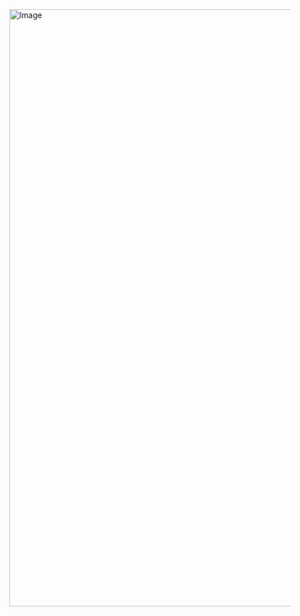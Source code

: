 <img width="1905" height="1069" alt="Image" src="https://github.com/user-attachments/assets/60cd88df-764f-4553-98fb-489ca9361eae" />
